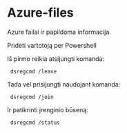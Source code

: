 # Azure-files
Azure failai ir papildoma informacija.

Pridėti vartotoją per Powershell

Iš pirmo reikia atsijungti komanda:

     dsregcmd /leave

Tada vėl prisijungti naudojant komanda:

     dsregcmd /join
     
Ir patikrinti įrenginio būseną:

     dsregcmd /status
